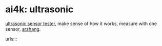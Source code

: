 # ai4k: ultrasonic

[ultrasonic sensor tester](https://github.com/kamangir/bluer-sbc/blob/main/bluer_sbc/docs/ultrasonic-sensor-tester.md), make sense of how it works, measure with one sensor, [arzhang](https://github.com/kamangir/bluer-ugv/tree/main/bluer_ugv/docs/arzhang).

urls:::
